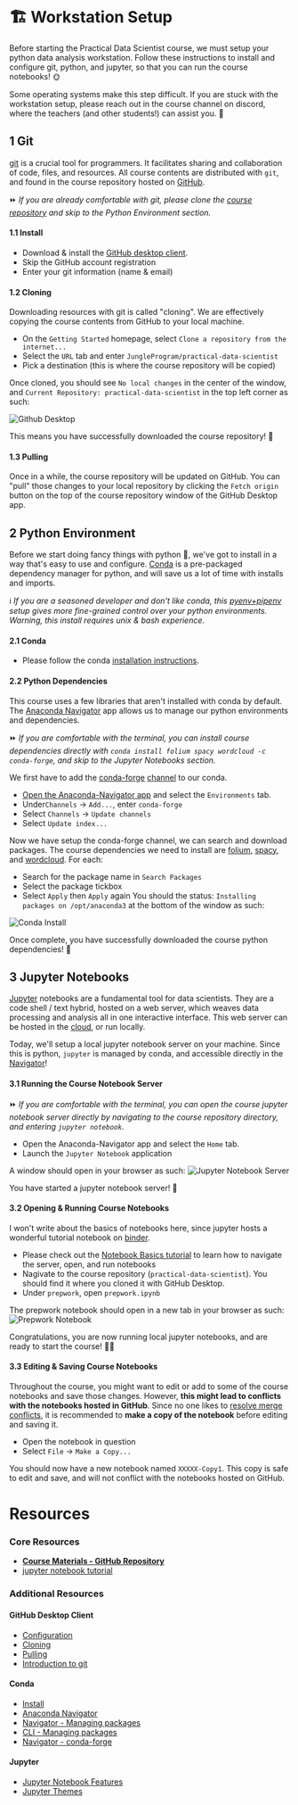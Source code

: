 # :building_construction: Workstation Setup

Before starting the Practical Data Scientist course, we must setup your python data analysis workstation. Follow these instructions to install and configure git, python, and jupyter, so that you can run the course notebooks! 🌞

Some operating systems make this step difficult. If you are stuck with the workstation setup, please reach out in the course channel on discord, where the teachers (and other students!) can assist you. :hugs:

## 1 Git

[git](https://git-scm.com/) is a crucial tool for programmers. It facilitates sharing and collaboration of code, files, and resources. All course contents are distributed with `git`, and found in the course repository hosted on [GitHub](https://github.com/JungleProgram/practical-data-scientist).

⏩ _If you are already comfortable with git, please clone the [course repository](https://github.com/JungleProgram/practical-data-scientist) and skip to the Python Environment section._

#### 1.1 Install

* Download & install the [GitHub desktop client](https://desktop.github.com/). 
* Skip the GitHub account registration
* Enter your git information (name & email)

#### 1.2 Cloning

Downloading resources with git is called "cloning". We are effectively copying the course contents from GitHub to your local machine.

* On the `Getting Started` homepage, select `Clone a repository from the internet...`
* Select the `URL` tab and enter `JungleProgram/practical-data-scientist`
* Pick a destination (this is where the course repository will be copied)

Once cloned, you should see `No local changes` in the center of the window, and `Current Repository: practical-data-scientist` in the top left corner as such:

![Github Desktop](resources/github_desktop.png)

This means you have successfully downloaded the course repository! 🎉

#### 1.3 Pulling

Once in a while, the course repository will be updated on GitHub. You can "pull" those changes to your local repository by clicking the `Fetch origin` button on the top of the course repository window of the GitHub Desktop app.

## 2 Python Environment

Before we start doing fancy things with python 🐍, we've got to install in a way that's easy to use and configure. [Conda](https://docs.conda.io/en/latest/) is a pre-packaged dependency manager for python, and will save us a lot of time with installs and imports. 

ℹ️ _If you are a seasoned developer and don't like conda, this [pyenv+pipenv](https://hackernoon.com/reaching-python-development-nirvana-bb5692adf30c) setup gives more fine-grained control over your python environments. Warning, this install requires unix & bash experience._

#### 2.1 Conda

* Please follow the conda [installation instructions](https://docs.anaconda.com/anaconda/install/). 

#### 2.2 Python Dependencies

This course uses a few libraries that aren't installed with conda by default. The [Anaconda Navigator](https://docs.anaconda.com/anaconda/navigator/getting-started/#navigator-starting-navigator) app allows us to manage our python environments and dependencies.

⏩ _If you are comfortable with the terminal, you can install course dependencies directly with `conda install folium spacy wordcloud -c conda-forge`, and skip to the Jupyter Notebooks section._

We first have to add the [conda-forge](https://conda-forge.org/) [channel](https://docs.conda.io/projects/conda/en/latest/user-guide/concepts/channels.html#what-is-a-conda-channel) to our conda.

* [Open the Anaconda-Navigator app](https://docs.anaconda.com/anaconda/navigator/getting-started/#navigator-starting-navigator) and select the `Environments` tab.
* Under`Channels` -> `Add...`, enter `conda-forge`
* Select `Channels` -> `Update channels`
* Select `Update index...`

Now we have setup the conda-forge channel, we can search and download packages. The course dependencies we need to install are [folium](https://anaconda.org/conda-forge/folium), [spacy](https://anaconda.org/conda-forge/spacy), and [wordcloud](https://anaconda.org/conda-forge/wordcloud). For each:

* Search for the package name in `Search Packages`
* Select the package tickbox
* Select `Apply` then `Apply` again
You should the status: `Installing packages on /opt/anaconda3` at the bottom of the window as such:

![Conda Install](resources/conda_install.png)

Once complete, you have successfully downloaded the course python dependencies! 🎉

## 3 Jupyter Notebooks

[Jupyter](https://jupyter.org/) notebooks are a fundamental tool for data scientists. They are a code shell / text hybrid, hosted on a web server, which  weaves data processing and analysis all in one interactive interface. This web server can be hosted in the [cloud](https://mybinder.org/), or run locally. 

Today, we'll setup a local jupyter notebook server on your machine. Since this is python, `jupyter` is managed by conda, and accessible directly in the [Navigator](https://docs.anaconda.com/anaconda/navigator/)!

#### 3.1 Running the Course Notebook Server
⏩ _If you are comfortable with the terminal, you can open the course jupyter notebook server directly by navigating to the course repository directory, and entering `jupyter notebook`._

* Open the Anaconda-Navigator app and select the `Home` tab.
* Launch the `Jupyter Notebook` application

A window should open in your browser as such:
![Jupyter Notebook Server](resources/jupyter_notebook_server.png)

You have started a jupyter notebook server! 🎉 

#### 3.2 Opening & Running Course Notebooks

I won't write about the basics of notebooks here, since jupyter hosts a wonderful tutorial notebook on [binder](https://mybinder.org/v2/gh/ipython/ipython-in-depth/master?filepath=binder/Index.ipynb).

* Please check out the [Notebook Basics tutorial](https://notebooks.gesis.org/binder/jupyter/user/ipython-ipython-in-depth-qofeqqu6/notebooks/examples/Notebook/Notebook%20Basics.ipynb) to learn how to navigate the server, open, and run notebooks
* Nagivate to the course repository (`practical-data-scientist`). You should find it where you cloned it with GitHub Desktop.
* Under `prepwork`, open `prepwork.ipynb`

The prepwork notebook should open in a new tab in your browser as such:
![Prepwork Notebook](resources/prepwork_notebook.png)

Congratulations, you are now running local jupyter notebooks, and are ready to start the course! 🎉🎉

#### 3.3 Editing & Saving Course Notebooks

Throughout the course, you might want to edit or add to some of the course notebooks and save those changes. However, **this might lead to conflicts with the notebooks hosted in GitHub**. Since no one likes to [resolve merge conflicts](https://www.atlassian.com/git/tutorials/using-branches/merge-conflicts), it is recommended to **make a copy of the notebook** before editing and saving it.

* Open the notebook in question
* Select `File` -> `Make a Copy...`

You should now have a new notebook named `XXXXX-Copy1`. This copy is safe to edit and save, and will not conflict with the notebooks hosted on GitHub.

# Resources

### Core Resources

- [**Course Materials - GitHub Repository**](https://github.com/camille-vanhoffelen/practical-data-scientist) 
- [jupyter notebook tutorial](https://mybinder.org/v2/gh/ipython/ipython-in-depth/master?filepath=binder/Index.ipynb)

### Additional Resources

#### GitHub Desktop Client

- [Configuration](https://docs.github.com/en/desktop/installing-and-configuring-github-desktop/overview/getting-started-with-github-desktop)
- [Cloning](https://docs.github.com/en/desktop/contributing-and-collaborating-using-github-desktop/adding-and-cloning-repositories/cloning-and-forking-repositories-from-github-desktop)
- [Pulling](https://docs.github.com/en/desktop/contributing-and-collaborating-using-github-desktop/keeping-your-local-repository-in-sync-with-github/syncing-your-branch#pulling-to-your-local-branch-from-the-remote)
- [Introduction to git](https://guides.github.com/introduction/git-handbook/)  

#### Conda

- [Install](https://docs.anaconda.com/anaconda/install/)
- [Anaconda Navigator](https://docs.anaconda.com/anaconda/navigator/getting-started/#navigator-starting-navigator)
- [Navigator - Managing packages](https://docs.anaconda.com/anaconda/navigator/tutorials/manage-packages/)
- [CLI - Managing packages](https://conda.io/projects/conda/en/latest/user-guide/getting-started.html#managing-packages)
- [Navigator - conda-forge](https://conda-forge.org/docs/user/introduction.html#display-conda-forge-packages-in-anaconda-navigator)

#### Jupyter

- [Jupyter Notebook Features](http://arogozhnikov.github.io/2016/09/10/jupyter-features.html)  
- [Jupyter Themes](https://github.com/dunovank/jupyter-themes)  